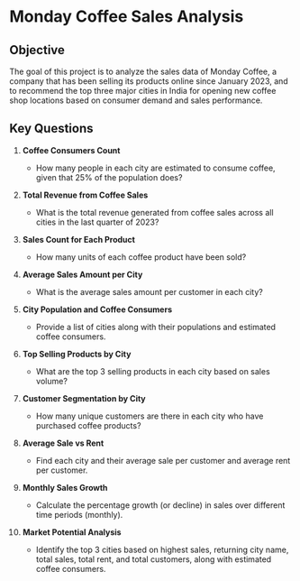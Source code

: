 # Monday Coffee Sales Analysis

## Objective
The goal of this project is to analyze the sales data of Monday Coffee, a company that has been selling its products online since January 2023, and to recommend the top three major cities in India for opening new coffee shop locations based on consumer demand and sales performance.

## Key Questions
1. **Coffee Consumers Count**
   - How many people in each city are estimated to consume coffee, given that 25% of the population does?

2. **Total Revenue from Coffee Sales**
   - What is the total revenue generated from coffee sales across all cities in the last quarter of 2023?

3. **Sales Count for Each Product**
   - How many units of each coffee product have been sold?

4. **Average Sales Amount per City**
   - What is the average sales amount per customer in each city?

5. **City Population and Coffee Consumers**
   - Provide a list of cities along with their populations and estimated coffee consumers.

6. **Top Selling Products by City**
   - What are the top 3 selling products in each city based on sales volume?

7. **Customer Segmentation by City**
   - How many unique customers are there in each city who have purchased coffee products?

8. **Average Sale vs Rent**
   - Find each city and their average sale per customer and average rent per customer.

9. **Monthly Sales Growth**
   - Calculate the percentage growth (or decline) in sales over different time periods (monthly).

10. **Market Potential Analysis**
    - Identify the top 3 cities based on highest sales, returning city name, total sales, total rent, and total customers, along with estimated coffee consumers.
